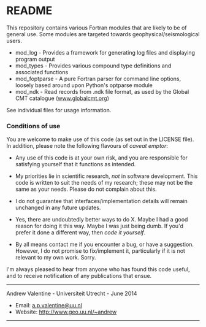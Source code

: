 # README #

This repository contains various Fortran modules that are likely to be of general use. Some modules are targeted towards geophysical/seismological users.

* mod_log       - Provides a framework for generating log files and displaying program output
* mod_types     - Provides various compound type definitions and associated functions
* mod_foptparse - A pure Fortran parser for command line options, loosely based around upon Python's optparse module
* mod_ndk       - Read records from .ndk file format, as used by the Global CMT catalogue (www.globalcmt.org)

See individual files for usage information.

### Conditions of use ###

You are welcome to make use of this code (as set out in the LICENSE file). In addition, please note the following flavours of *caveat emptor*:

* Any use of this code is at your own risk, and you are responsible for satisfying yourself that it functions as intended.

* My priorities lie in scientific research, *not* in software development. This code is written to suit the needs of my research; these may not be the same as your needs. Please do not complain about this.

* I do not guarantee that interfaces/implementation details will remain unchanged in any future updates.

* Yes, there are undoubtedly better ways to do X. Maybe I had a good reason for doing it this way. Maybe I was just being dumb. If you'd prefer it done a different way, then *code it yourself*.

* By all means contact me if you encounter a bug, or have a suggestion. However, I do not promise to fix/implement it, particularly if it is not relevant to my own work. Sorry.

I'm always pleased to hear from anyone who has found this code useful, and to receive notification of any publications that ensue. 

----

Andrew Valentine - Universiteit Utrecht - June 2014
* Email: a.p.valentine@uu.nl
* Website: http://www.geo.uu.nl/~andrew

----
